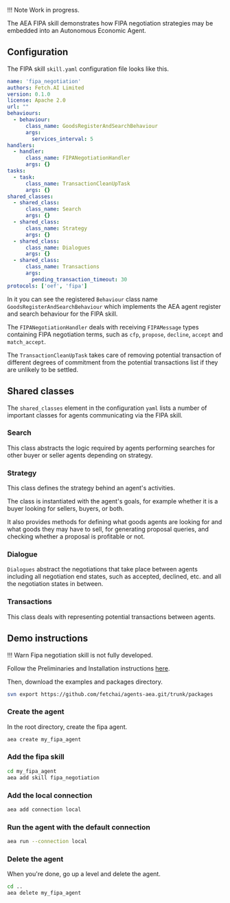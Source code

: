 !!!	Note
	Work in progress.

The AEA FIPA skill demonstrates how FIPA negotiation strategies may be embedded into an Autonomous Economic Agent.

## Configuration

The FIPA skill `skill.yaml` configuration file looks like this.

``` yaml
name: 'fipa_negotiation'
authors: Fetch.AI Limited
version: 0.1.0
license: Apache 2.0
url: ""
behaviours:
  - behaviour:
      class_name: GoodsRegisterAndSearchBehaviour
      args:
        services_interval: 5
handlers:
  - handler:
      class_name: FIPANegotiationHandler
      args: {}
tasks:
  - task:
      class_name: TransactionCleanUpTask
      args: {}
shared_classes:
  - shared_class:
      class_name: Search
      args: {}
  - shared_class:
      class_name: Strategy
      args: {}
  - shared_class:
      class_name: Dialogues
      args: {}
  - shared_class:
      class_name: Transactions
      args: 
        pending_transaction_timeout: 30
protocols: ['oef', 'fipa']
```

In it you can see the registered `Behaviour` class name `GoodsRegisterAndSearchBehaviour` which implements the AEA agent register and search behaviour for the FIPA skill.

The `FIPANegotiationHandler` deals with receiving `FIPAMessage` types containing FIPA negotiation terms, such as `cfp`, `propose`, `decline`, `accept` and `match_accept`.

The `TransactionCleanUpTask` takes care of removing potential transaction of different degrees of commitment from the potential transactions list if they are unlikely to be settled.

## Shared classes

The `shared_classes` element in the configuration `yaml` lists a number of important classes for agents communicating via the FIPA skill.

### Search

This class abstracts the logic required by agents performing searches for other buyer or seller agents depending on strategy.

### Strategy

This class defines the strategy behind an agent's activities.

The class is instantiated with the agent's goals, for example whether it is a buyer looking for sellers, buyers, or both.

It also provides methods for defining what goods agents are looking for and what goods they may have to sell, for generating proposal queries, and checking whether a proposal is profitable or not.

### Dialogue

`Dialogues` abstract the negotiations that take place between agents including all negotiation end states, such as accepted, declined, etc. and all the negotiation states in between.

### Transactions

This class deals with representing potential transactions between agents.


## Demo instructions

!!!	Warn
	Fipa negotiation skill is not fully developed.


Follow the Preliminaries and Installation instructions <a href="../quickstart" target=_blank>here</a>.


Then, download the examples and packages directory.
``` bash
svn export https://github.com/fetchai/agents-aea.git/trunk/packages
```

### Create the agent
In the root directory, create the fipa agent.
``` bash
aea create my_fipa_agent
```


### Add the fipa skill 
``` bash
cd my_fipa_agent
aea add skill fipa_negotiation
```

### Add the local connection
``` bash
aea add connection local
```

### Run the agent with the default connection

``` bash
aea run --connection local
```

<!--
You will see the fipa logs.

<center>![FIPA logs](assets/gym-training.png)</center>
-->

### Delete the agent

When you're done, go up a level and delete the agent.

``` bash
cd ..
aea delete my_fipa_agent
```


<br/>